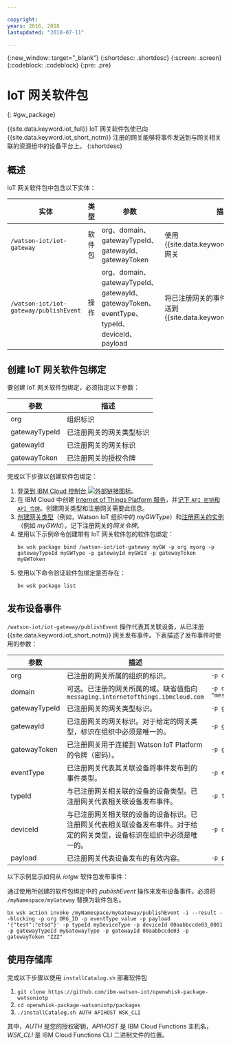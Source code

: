 ```yaml
---

copyright:
years: 2016, 2018
lastupdated: "2018-07-11"

---
```


{:new_window: target="\_blank"}
{:shortdesc: .shortdesc}
{:screen: .screen}
{:codeblock: .codeblock}
{:pre: .pre}

# IoT 网关软件包 
{: #gw_package}

{{site.data.keyword.iot_full}} IoT 网关软件包使已向 {{site.data.keyword.iot_short_notm}} 注册的网关能够将事件发送到与网关相关联的资源组中的设备平台上。
{:shortdesc}


## 概述

IoT 网关软件包中包含以下实体：

|实体|类型|参数|描述|
| --- | --- | --- | --- |
|`/watson-iot/iot-gateway` |软件包|org、domain、gatewayTypeId、gatewayId、gatewayToken  |使用 {{site.data.keyword.iot_short_notm}} 网关|
|`/watson-iot/iot-gateway/publishEvent` |操作|org、domain、gatewayTypeId、gatewayId、gatewayToken、eventType、typeId、deviceId、payload |将已注册网关的事件代表其关联设备发送到 {{site.data.keyword.iot_short_notm}}|

## 创建 IoT 网关软件包绑定
要创建 IoT 网关软件包绑定，必须指定以下参数：

|参数|描述|
| --- | ---  |
|org |组织标识|
|        gatewayTypeId      |已注册网关的网关类型标识|
|gatewayId |已注册网关的网关标识|
|gatewayToken |已注册网关的授权令牌|


完成以下步骤以创建软件包绑定：  
1. [登录到 IBM Cloud 控制台 ![外部链接图标](../../../icons/launch-glyph.svg)](https://console.ng.bluemix.net/)。
2. 在 IBM Cloud 中创建 [Internet of Things Platform 服务](https://console.bluemix.net/docs/services/IoT/index.html)，并[记下 `API 密钥`和 `API 令牌`](https://console.bluemix.net/docs/services/IoT/platform_authorization.html#connecting-applications)。创建网关类型和注册网关需要此信息。
3. [创建网关类型](https://console.bluemix.net/docs/services/IoT/gateways/dashboard.html)（例如，Watson IoT 组织中的 *myGWType*）和[注册网关的实例](https://console.bluemix.net/docs/services/IoT/gateways/dashboard.html)（例如 *myGWId*）。记下注册网关的*网关令牌*。
4. 使用以下示例命令创建带有 IoT 网关软件包的软件包绑定：
   ```
   bx wsk package bind /watson-iot/iot-gateway myGW -p org myorg -p gatewayTypeId myGWType -p gatewayId myGWId -p gatewayToken myGWToken
   ```
5. 使用以下命令验证软件包绑定是否存在：  
   ```
   bx wsk package list
   ```

## 发布设备事件

`/watson-iot/iot-gateway/publishEvent` 操作代表其关联设备，从已注册 {{site.data.keyword.iot_short_notm}} 网关发布事件。下表描述了发布事件时使用的参数：  

参数|描述|示例
------------- | ------------- | -------------
org |已注册的网关所属的组织的标识。|`-p org "uguhsp"`
domain |可选。已注册的网关所属的域。缺省值指向 `messaging.internetofthings.ibmcloud.com`|`-p domain "messaging.internetofthings.ibmcloud.com"`
        gatewayTypeId      |已注册网关的网关类型标识。|`-p gatewayTypeId "myGatewayType"`
gatewayId |已注册网关的网关标识。对于给定的网关类型，标识在组织中必须是唯一的。|`-p gatewayId "00aabbccde03"`
gatewayToken |已注册网关用于连接到 Watson IoT Platform 的令牌（密码）。|`-p gatewayToken "ZZZ"`
eventType|已注册网关代表其关联设备将事件发布到的事件类型。|`-p eventType "evt"`
typeId|与已注册网关相关联的设备的设备类型。已注册网关代表相关联设备发布事件。|`-p typeId "myDeviceType"`
        deviceId      |与已注册网关相关联的设备的设备标识。已注册网关代表相关联设备发布事件。对于给定的网关类型，设备标识在组织中必须是唯一的。|`-p deviceId "00aabbccde03_0001"`
payload|已注册网关代表设备发布的有效内容。|`-p payload "{'d':{'temp':38}}"`


以下示例显示如何从 *iotgw* 软件包发布事件：

通过使用所创建的软件包绑定中的 *publishEvent* 操作来发布设备事件。必须将 `/myNamespace/myGateway` 替换为软件包名。

 ``` 
 bx wsk action invoke /myNamespace/myGateway/publishEvent -i --result --blocking -p org ORG_ID -p eventType value -p payload '{"test":"etsd"}' -p typeId myDeviceType -p deviceId 00aabbccde03_0001 -p gatewayTypeId myGatewayType -p gatewayId 00aabbccde03 -p gatewayToken "ZZZ"
 ```

 ## 使用存储库

完成以下步骤以使用 `installCatalog.sh` 部署软件包
1. `git clone https://github.com/ibm-watson-iot/openwhisk-package-watsoniotp`
2. `cd openwhisk-package-watsoniotp/packages`
3. `./installCatalog.sh AUTH APIHOST WSK_CLI`

其中，*AUTH* 是您的授权密钥，*APIHOST* 是 IBM Cloud Functions 主机名，*WSK_CLI* 是 IBM Cloud Functions CLI 二进制文件的位置。

